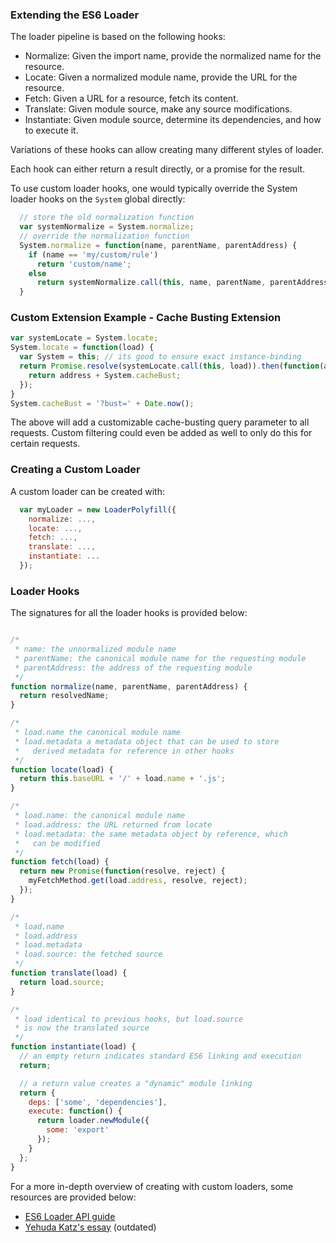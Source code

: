 ### Extending the ES6 Loader

The loader pipeline is based on the following hooks:

* Normalize: Given the import name, provide the normalized name for the resource.
* Locate: Given a normalized module name, provide the URL for the resource.
* Fetch: Given a URL for a resource, fetch its content.
* Translate: Given module source, make any source modifications.
* Instantiate: Given module source, determine its dependencies, and how to execute it.

Variations of these hooks can allow creating many different styles of loader.

Each hook can either return a result directly, or a promise for the result.

To use custom loader hooks, one would typically override the System loader hooks on the `System` global directly:

```javascript
  // store the old normalization function
  var systemNormalize = System.normalize;
  // override the normalization function
  System.normalize = function(name, parentName, parentAddress) {
    if (name == 'my/custom/rule')
      return 'custom/name';
    else
      return systemNormalize.call(this, name, parentName, parentAddress);
  }
```

### Custom Extension Example - Cache Busting Extension

```javascript
var systemLocate = System.locate;
System.locate = function(load) {
  var System = this; // its good to ensure exact instance-binding
  return Promise.resolve(systemLocate.call(this, load)).then(function(address) {
    return address + System.cacheBust;
  });
}
System.cacheBust = '?bust=' + Date.now();
```

The above will add a customizable cache-busting query parameter to all requests. Custom filtering could even be added as well to only do this for certain requests.

### Creating a Custom Loader

A custom loader can be created with:

```javascript
  var myLoader = new LoaderPolyfill({
    normalize: ...,
    locate: ...,
    fetch: ...,
    translate: ...,
    instantiate: ...
  });
```

### Loader Hooks

The signatures for all the loader hooks is provided below:

```javascript

/*
 * name: the unnormalized module name
 * parentName: the canonical module name for the requesting module
 * parentAddress: the address of the requesting module
 */
function normalize(name, parentName, parentAddress) {
  return resolvedName;
}

/*
 * load.name the canonical module name
 * load.metadata a metadata object that can be used to store
 *   derived metadata for reference in other hooks
 */
function locate(load) {
  return this.baseURL + '/' + load.name + '.js';
}

/*
 * load.name: the canonical module name
 * load.address: the URL returned from locate
 * load.metadata: the same metadata object by reference, which
 *   can be modified
 */
function fetch(load) {
  return new Promise(function(resolve, reject) {
    myFetchMethod.get(load.address, resolve, reject);
  });
}

/*
 * load.name
 * load.address
 * load.metadata
 * load.source: the fetched source
 */
function translate(load) {
  return load.source;
}

/*
 * load identical to previous hooks, but load.source
 * is now the translated source
 */
function instantiate(load) {
  // an empty return indicates standard ES6 linking and execution
  return;

  // a return value creates a "dynamic" module linking
  return {
    deps: ['some', 'dependencies'],
    execute: function() {
      return loader.newModule({
        some: 'export'
      });
    }
  };
}
```

For a more in-depth overview of creating with custom loaders, some resources are provided below:

* [ES6 Loader API guide](https://gist.github.com/dherman/7568080)
* [Yehuda Katz's essay](https://gist.github.com/wycats/51c96e3adcdb3a68cbc3) (outdated)